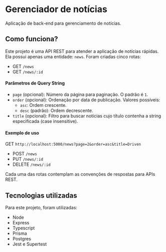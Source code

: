 # Gerenciador de notícias

Aplicação de back-end para gerenciamento de notícias.

## Como funciona?

Este projeto é uma API REST para atender a aplicação de notícias rápidas. Ela possui apenas uma entidade: `news`. Foram criadas cinco rotas:

- GET `/news`
- GET `/news/:id`

#### Parâmetros de Query String

- `page` (opcional): Número da página para paginação. O padrão é `1`.
- `order` (opcional): Ordenação por data de publicação. Valores possíveis:
  - `asc`: Ordem crescente.
  - `desc` (padrão): Ordem decrescente.
- `title` (opcional): Filtro para buscar notícias cujo título contenha a string especificada (case insensitive).

#### Exemplo de uso

GET `http://localhost:5000/news?page=2&order=asc&title=Driven`

- POST `/news`
- PUT `/news/:id`
- DELETE `/news/:id`

Cada uma das rotas contemplam as convenções de respostas para APIs REST.

## Tecnologias utilizadas

Para este projeto, foram utilizadas:

- Node
- Express
- Typescript
- Prisma
- Postgres
- Jest e Supertest
